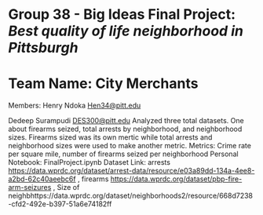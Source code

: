 # Group 38 - Big Ideas Final Project: _Best quality of life neighborhood in Pittsburgh_
# Team Name: City Merchants
Members: Henry Ndoka Hen34@pitt.edu

Dedeep Surampudi DES300@pitt.edu
Analyzed three total datasets. One about firearms seized, total arrests by neighborhood, and neighborhood sizes. Firearms sized was its own mertic while total arrests and neighborhood sizes were used to make another metric.
Metrics: Crime rate per square mile, number of firearms seized per neighborhood
Personal Notebook: FinalProject.ipynb
Dataset Link: arrests https://data.wprdc.org/dataset/arrest-data/resource/e03a89dd-134a-4ee8-a2bd-62c40aeebc6f , firearms https://data.wprdc.org/dataset/pbp-fire-arm-seizures , 
Size of neighbhttps://data.wprdc.org/dataset/neighborhoods2/resource/668d7238-cfd2-492e-b397-51a6e74182ff




